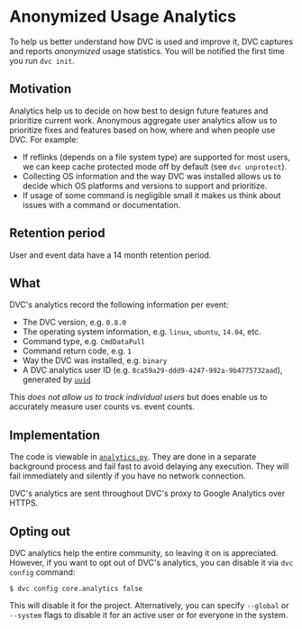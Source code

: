# Anonymized Usage Analytics

To help us better understand how DVC is used and improve it, DVC captures and
reports _anonymized_ usage statistics. You will be notified the first time you
run `dvc init`.

## Motivation

Analytics help us to decide on how best to design future features and prioritize
current work. Anonymous aggregate user analytics allow us to prioritize fixes
and features based on how, where and when people use DVC. For example:

- If reflinks (depends on a file system type) are supported for most users, we
  can keep cache protected mode off by default (see `dvc unprotect`).
- Collecting OS information and the way DVC was installed allows us to decide
  which OS platforms and versions to support and prioritize.
- If usage of some command is negligible small it makes us think about issues
  with a command or documentation.

## Retention period

User and event data have a 14 month retention period.

## What

DVC's analytics record the following information per event:

- The DVC version, e.g. `0.8.0`
- The operating system information, e.g. `linux`, `ubuntu`, `14.04`, etc.
- Command type, e.g. `CmdDataPull`
- Command return code, e.g. `1`
- Way the DVC was installed, e.g. `binary`
- A DVC analytics user ID (e.g. `8ca59a29-ddd9-4247-992a-9b4775732aad`),
  generated by [`uuid`](https://docs.python.org/3/library/uuid.html)

This _does not allow us to track individual users_ but does enable us to
accurately measure user counts vs. event counts.

## Implementation

The code is viewable in
[`analytics.py`](https://github.com/iterative/dvc/blob/master/dvc/analytics.py).
They are done in a separate background process and fail fast to avoid delaying
any execution. They will fail immediately and silently if you have no network
connection.

DVC's analytics are sent throughout DVC's proxy to Google Analytics over HTTPS.

## Opting out

DVC analytics help the entire community, so leaving it on is appreciated.
However, if you want to opt out of DVC's analytics, you can disable it via
`dvc config` command:

```dvc
$ dvc config core.analytics false
```

This will disable it for the <abbr>project</abbr>. Alternatively, you can
specify `--global` or `--system` flags to disable it for an active user or for
everyone in the system.
